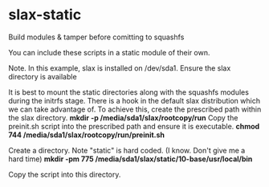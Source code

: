# slax-static
Build modules &amp; tamper before comitting to squashfs

You can include these scripts in a static module of their own.

Note.  In this example, slax is installed on /dev/sda1.
Ensure the slax directory is available

It is best to mount the static directories along with the squashfs modules during the initrfs stage.
There is a hook in the default slax distribution which we can take advantage of.
To achieve this, create the prescribed path within the slax directory.
<B>mkdir -p /media/sda1/slax/rootcopy/run</B>
Copy the preinit.sh script into the prescribed path and ensure it is executable.
<B>chmod 744 /media/sda1/slax/rootcopy/run/preinit.sh</B>

Create a directory.  Note "static" is hard coded.  (I know.  Don't give me a hard time)
<B>mkdir -pm 775 /media/sda1/slax/static/10-base/usr/local/bin</B>

Copy the script into this directory.
